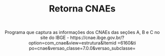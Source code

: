 <h1 align="center">Retorna CNAEs</h1>
<br>
<p align="center">Programa que captura as informações dos CNAEs das seções A, B e C no site do IBGE - https://cnae.ibge.gov.br/?option=com_cnae&view=estrutura&Itemid
=6160&ti po=cnae&versao_classe=7.0.0&versao_subclasse=</p>
<br>

